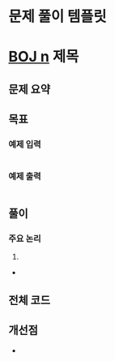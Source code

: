 # 문제 풀이 템플릿

# [BOJ n](https://www.acmicpc.net/problem/n) 제목

## 문제 요약

## 목표

### 예제 입력

```

```

### 예제 출력

```

```

## 풀이

### 주요 논리

1.

-

## 전체 코드

## 개선점

-
